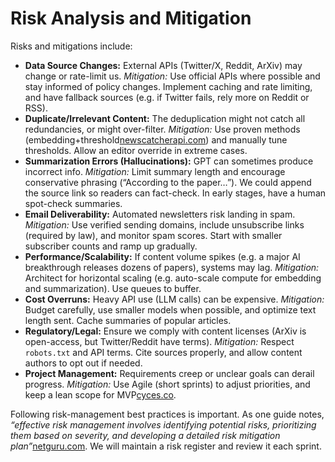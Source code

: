 # Risk Analysis and Mitigation

Risks and mitigations include:

- **Data Source Changes:** External APIs (Twitter/X, Reddit, ArXiv) may change or rate-limit us. *Mitigation:* Use official APIs where possible and stay informed of policy changes. Implement caching and rate limiting, and have fallback sources (e.g. if Twitter fails, rely more on Reddit or RSS).
- **Duplicate/Irrelevant Content:** The deduplication might not catch all redundancies, or might over-filter. *Mitigation:* Use proven methods (embedding+threshold[newscatcherapi.com](https://www.newscatcherapi.com/docs/v3/documentation/guides-and-concepts/articles-deduplication#:~:text=1,95%20to%20identify%20potential%20duplicates)) and manually tune thresholds. Allow an editor override in extreme cases.
- **Summarization Errors (Hallucinations):** GPT can sometimes produce incorrect info. *Mitigation:* Limit summary length and encourage conservative phrasing (“According to the paper…”). We could append the source link so readers can fact-check. In early stages, have a human spot-check summaries.
- **Email Deliverability:** Automated newsletters risk landing in spam. *Mitigation:* Use verified sending domains, include unsubscribe links (required by law), and monitor spam scores. Start with smaller subscriber counts and ramp up gradually.
- **Performance/Scalability:** If content volume spikes (e.g. a major AI breakthrough releases dozens of papers), systems may lag. *Mitigation:* Architect for horizontal scaling (e.g. auto-scale compute for embedding and summarization). Use queues to buffer.
- **Cost Overruns:** Heavy API use (LLM calls) can be expensive. *Mitigation:* Budget carefully, use smaller models when possible, and optimize text length sent. Cache summaries of popular articles.
- **Regulatory/Legal:** Ensure we comply with content licenses (ArXiv is open-access, but Twitter/Reddit have terms). *Mitigation:* Respect `robots.txt` and API terms. Cite sources properly, and allow content authors to opt out if needed.
- **Project Management:** Requirements creep or unclear goals can derail progress. *Mitigation:* Use Agile (short sprints) to adjust priorities, and keep a lean scope for MVP[cyces.co](https://cyces.co/blog/mvp-ideal-timeline#:~:text=One%20to%20three%20months%3A).

Following risk-management best practices is important. As one guide notes, *“effective risk management involves identifying potential risks, prioritizing them based on severity, and developing a detailed risk mitigation plan”*[netguru.com](https://www.netguru.com/blog/strategies-for-software-risk-management#:~:text=analysis%2C%20planning%2C%20and%20monitoring,a%20detailed%20risk%20mitigation%20plan). We will maintain a risk register and review it each sprint.